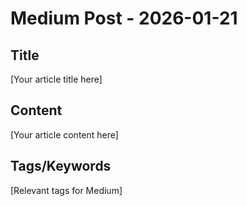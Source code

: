 # Medium Post - 2026-01-21

## Title
[Your article title here]

## Content
[Your article content here]

## Tags/Keywords
[Relevant tags for Medium]
